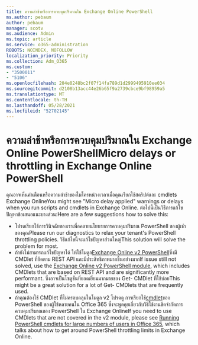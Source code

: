 ```yaml
---
title: ความล่าช้าหรือการควบคุมปริมาณใน Exchange Online PowerShell
ms.author: pebaum
author: pebaum
manager: scotv
ms.audience: Admin
ms.topic: article
ms.service: o365-administration
ROBOTS: NOINDEX, NOFOLLOW
localization_priority: Priority
ms.collection: Adm_O365
ms.custom:
- "3500011"
- "5106"
ms.openlocfilehash: 204e0248bc2f07f14fa789d1d2999495910ee034
ms.sourcegitcommit: d2108b13acc44e26b65f9a2739cbce9bf98959a5
ms.translationtype: MT
ms.contentlocale: th-TH
ms.lasthandoff: 05/28/2021
ms.locfileid: "52702145"
---
```

# <a name="micro-delays-or-throttling-in-exchange-online-powershell"></a><span data-ttu-id="a8e4c-102">ความล่าช้าหรือการควบคุมปริมาณใน Exchange Online PowerShell</span><span class="sxs-lookup"><span data-stu-id="a8e4c-102">Micro delays or throttling in Exchange Online PowerShell</span></span>

<span data-ttu-id="a8e4c-103">คุณอาจเห็นคําเตือนหรือความล่าช้าของไมโครหน่วงเวลาเมื่อคุณเรียกใช้สคริปต์และ cmdlets Exchange Online</span><span class="sxs-lookup"><span data-stu-id="a8e4c-103">You might see "Micro delay applied" warnings or delays when you run scripts and cmdlets in Exchange Online.</span></span> <span data-ttu-id="a8e4c-104">ต่อไปนี้เป็นวิธีการแก้ไขปัญหาข้อเสนอแนะบางส่วน:</span><span class="sxs-lookup"><span data-stu-id="a8e4c-104">Here are a few suggestions how to solve this:</span></span>

- <span data-ttu-id="a8e4c-105">โปรดเรียกใช้การวินิจฉัยของเราเพื่อคลายนโยบายการควบคุมปริมาณ PowerShell ของผู้เช่าของคุณ</span><span class="sxs-lookup"><span data-stu-id="a8e4c-105">Please run our diagnostics to relax your tenant's PowerShell throttling policies.</span></span> <span data-ttu-id="a8e4c-106">วิธีแก้ไขนี้จะแก้ไขปัญหาส่วนใหญ่</span><span class="sxs-lookup"><span data-stu-id="a8e4c-106">This solution will solve the problem for most.</span></span>
- <span data-ttu-id="a8e4c-107">ถ้ายังไม่สามารถแก้ไขปัญหาได้ ให้ใช้โมดูล[Exchange Online v2 PowerShell](/powershell/exchange/exchange-online/exchange-online-powershell-v2/exchange-online-powershell-v2?view=exchange-ps&preserve-view=true)ซึ่งมี CMDlet ที่ยึดตาม REST API และมีประสิทธิภาพมากขึ้นอย่างมาก</span><span class="sxs-lookup"><span data-stu-id="a8e4c-107">If issue still not solved, use the [Exchange Online v2 PowerShell module](/powershell/exchange/exchange-online/exchange-online-powershell-v2/exchange-online-powershell-v2?view=exchange-ps&preserve-view=true), which includes CMDlets that are based on REST API and are significantly more performant.</span></span> <span data-ttu-id="a8e4c-108">ซึ่งอาจเป็นโซลูชันที่ยอดเยี่ยมมากมายของ Get- CMDlet ที่ใช้บ่อย</span><span class="sxs-lookup"><span data-stu-id="a8e4c-108">This might be a great solution for a lot of Get- CMDlets that are frequently used.</span></span>
- <span data-ttu-id="a8e4c-109">ถ้าคุณต้องใช้ CMDlet ที่ไม่ครอบคลุมในโมดูล v2 โปรดดู การเรียกใช้[cmdlet](https://techcommunity.microsoft.com/t5/exchange-team-blog/updated-running-powershell-cmdlets-for-large-numbers-of-users-in/ba-p/1000628#)ของ PowerShell ของผู้ใช้หลายคนใน Office 365 ซึ่งจะพูดคุยเกี่ยวกับวิธีใช้งานขีดจํากัดการควบคุมปริมาณของ PowerShell ใน Exchange Online</span><span class="sxs-lookup"><span data-stu-id="a8e4c-109">If you need to use CMDlets that are not covered in the v2 module, please see [Running PowerShell cmdlets for large numbers of users in Office 365](https://techcommunity.microsoft.com/t5/exchange-team-blog/updated-running-powershell-cmdlets-for-large-numbers-of-users-in/ba-p/1000628#), which talks about how to get around PowerShell throttling limits in Exchange Online.</span></span>
